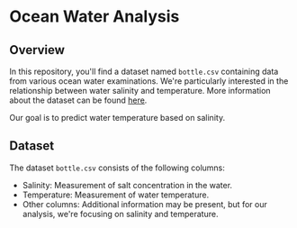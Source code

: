# Ocean Water Analysis

## Overview
In this repository, you'll find a dataset named `bottle.csv` containing data from various ocean water examinations. We're particularly interested in the relationship between water salinity and temperature. More information about the dataset can be found [here](https://www.kaggle.com/datasets/sohier/calcofi?select=bottle.csv).

Our goal is to predict water temperature based on salinity.

## Dataset
The dataset `bottle.csv` consists of the following columns:
- Salinity: Measurement of salt concentration in the water.
- Temperature: Measurement of water temperature.
- Other columns: Additional information may be present, but for our analysis, we're focusing on salinity and temperature.
